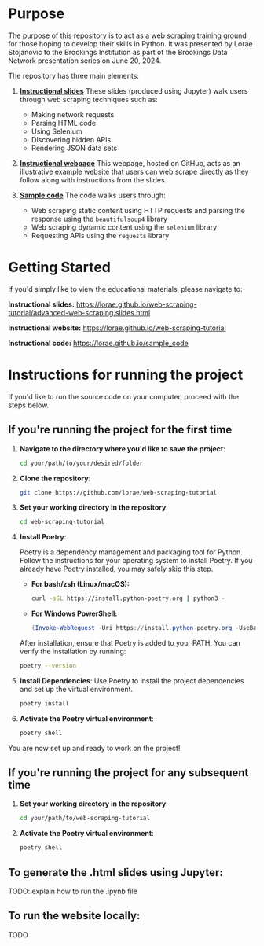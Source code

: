 # Purpose
The purpose of this repository is to act as a web scraping training ground for those hoping to develop their skills in Python. It was presented by Lorae Stojanovic to the Brookings Institution as part of the Brookings Data Network presentation series on June 20, 2024.

The repository has three main elements: 
1. **[Instructional slides](https://lorae.github.io/web-scraping-tutorial/advanced-web-scraping.slides.html)** 
These slides (produced using Jupyter) walk users through web scraping techniques such as:
   - Making network requests
   - Parsing HTML code
   - Using Selenium
   - Discovering hidden APIs
   - Rendering JSON data sets
2. **[Instructional webpage](https://lorae.github.io/web-scraping-tutorial/)** 
This webpage, hosted on GitHub, acts as an illustrative example website that users can web scrape directly as they follow along with instructions from the slides.

3. **[Sample code](https://lorae.github.io/web-scraping-tutorial/sample_code/)**
The code walks users through:
   - Web scraping static content using HTTP requests and parsing the response using the `beautifulsoup4` library
   - Web scraping dynamic content using the `selenium` library
   - Requesting APIs using the `requests` library

# Getting Started
If you'd simply like to view the educational materials, please navigate to:

**Instructional slides:** https://lorae.github.io/web-scraping-tutorial/advanced-web-scraping.slides.html

**Instructional website:** https://lorae.github.io/web-scraping-tutorial

**Instructional code:** https://lorae.github.io/sample_code

# Instructions for running the project

If you'd like to run the source code on your computer, proceed with the steps below.

## If you're running the project for the first time

1. **Navigate to the directory where you'd like to save the project**:
    ```sh
    cd your/path/to/your/desired/folder
    ```

2. **Clone the repository**:
    ```sh
    git clone https://github.com/lorae/web-scraping-tutorial
    ```

3. **Set your working directory in the repository**:
    ```sh
    cd web-scraping-tutorial
    ```

4. **Install Poetry**:

   Poetry is a dependency management and packaging tool for Python. Follow the instructions for your operating system to install Poetry. If you already have Poetry installed, you may safely skip this step.

    - **For bash/zsh (Linux/macOS):**
      ```sh
      curl -sSL https://install.python-poetry.org | python3 -
      ```

    - **For Windows PowerShell:**
      ```powershell
      (Invoke-WebRequest -Uri https://install.python-poetry.org -UseBasicParsing).Content | python -
      ```

    After installation, ensure that Poetry is added to your PATH. You can verify the installation by running:
   ```sh
   poetry --version
   ```

6. **Install Dependencies**:
    Use Poetry to install the project dependencies and set up the virtual environment.
    ```sh
    poetry install
    ```

7. **Activate the Poetry virtual environment**:
    ```sh
    poetry shell
    ```



You are now set up and ready to work on the project!

## If you're running the project for any subsequent time

1. **Set your working directory in the repository**:
    ```sh
    cd your/path/to/web-scraping-tutorial
    ```
2. **Activate the Poetry virtual environment**:
    ```sh
    poetry shell
    ```
## To generate the .html slides using Jupyter:

TODO: explain how to run the .ipynb file 

## To run the website locally:

TODO


